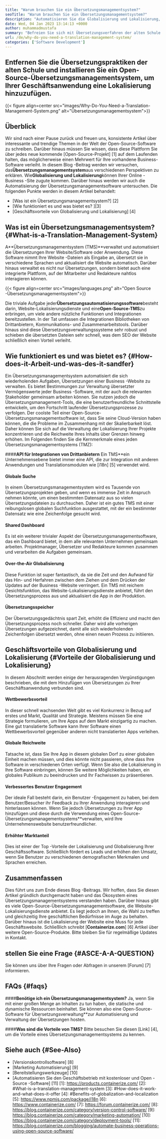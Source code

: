 ```yaml
---
title: "Warum brauchen Sie ein Übersetzungsmanagementsystem?" 
seoTitle: "Warum brauchen Sie ein Übersetzungsmanagementsystem?" 
description: "Automatisieren Sie die Globalisierung und Lokalisierung, um die Reichweite Ihrer Produkte zu maximieren. Lassen Sie uns untersuchen, wie Ihre Software ein Übersetzungsmanagementsystem nutzt." 
date: Wed, 04 Jan 2023 13:14:13 +0000
author: muhammadmustafa
summary: "Befreien Sie sich mit Übersetzungsverfahren der alten Schule und installieren Sie ein Open-Source-Übersetzungsmanagementsystem, um Ihrer Geschäftsanwendung eine Lokalisierung hinzuzufügen." 
url: /de/why-do-you-need-a-translation-management-system/
categories: ['Software Development']
---
```


## Entfernen Sie die Übersetzungspraktiken der alten Schule und installieren Sie ein Open-Source-Übersetzungsmanagementsystem, um Ihrer Geschäftsanwendung eine Lokalisierung hinzuzufügen.

{{< figure align=center src="images/Why-Do-You-Need-a-Translation-Management-System.png" alt="Übersetzungsmanagementsystem">}}


## Überblick
Wir sind nach einer Pause zurück und freuen uns, konsistente Artikel über interessante und trendige Themen in der Welt der Open-Source-Software zu schreiben. Darüber hinaus müssen Sie wissen, dass diese Plattform Sie über jedes neue kommende [Open-Source-Projekt] [1] auf dem Laufenden halten, das möglicherweise einen Mehrwert für Ihre vorhandene Business-Software verleiht.
In diesem Blog -Beitrag werden wir versuchen, das**Übersetzungsmanagementsystem**aus verschiedenen Perspektiven zu erklären. Wie**Globalisierung und Lokalisierung**können Ihrer Online -Business -Site zugute kommen. Darüber hinaus werden wir auch die Automatisierung der Übersetzungsmanagementsoftware untersuchen.
Die folgenden Punkte werden in diesem Artikel behandelt:
  * [Was ist ein Übersetzungsmanagementsystem?] [2]
  * [Wie funktioniert es und was bietet es? ][3]
  * [Geschäftsvorteile von Globalisierung und Lokalisierung] [4]

## Was ist ein Übersetzungsmanagementsystem? {#What-is-a-Translation-Management-System}
A**Übersetzungsmanagementsystem (TMS)**verwaltet und automatisiert die Übersetzungen Ihrer Website/Software oder Anwendung. Diese Software nimmt Ihre Website -Dateien als Eingabe an, übersetzt sie in verschiedene Sprachen und aktualisiert die Website automatisch. Darüber hinaus verwaltet es nicht nur Übersetzungen, sondern bietet auch eine integrierte Plattform, auf der Mitarbeiter und Redakteure nahtlos interagieren können.

{{< figure align=center src="images/languages.png" alt="Open Source -Übersetzungsmanagementsystem">}}

Die triviale Aufgabe jeder**Übersetzungsautomatisierungssoftware**besteht darin, Website-Lokalisierungsdienste und eine**Open-Source-TMS**zu erbringen, um viele andere nützliche Funktionen und Integrationen bereitzustellen. In der Tat umfassen die Integrationen Bibliotheken von Drittanbietern, Kommunikations- und Zusammenarbeitstools. Darüber hinaus sind diese Übersetzungsverwaltungssysteme sehr robust und schieben die übersetzten Dateien sehr schnell, was dem SEO der Website schließlich einen Vorteil verleiht.

## Wie funktioniert es und was bietet es? {#How-does-it-Arbeit-und-was-des-it-sandfer}
Ein Übersetzungsmanagementsystem automatisiert die sich wiederholenden Aufgaben, Übersetzungen einer Business -Website zu verwalten. Es bietet Bestimmungen zur Verwaltung übersetzter Vermögenswerte jeder Business -Software, mit der auch die relevanten Stakeholder gemeinsam arbeiten können. Sie nutzen jedoch die Übersetzungsmanagement-Tools, die eine benutzerfreundliche Schnittstelle entwickeln, um den Fortschritt laufender Übersetzungsprozesse zu verfolgen.
Der coolste Teil einer Open-Source-Übersetzungsmanagementsoftware ist, dass Sie seine Cloud-Version haben können, die die Probleme im Zusammenhang mit der Skalierbarkeit löst. Daher können Sie sich auf die Verwaltung der Lokalisierung Ihrer Projekte konzentrieren und die Reichweite Ihres Inhalts über Grenzen hinweg erhöhen.
Im Folgenden finden Sie die Kernmerkmale eines jeden Übersetzungsmanagementsystems (TMZ):

####**API für Integrationen von Drittanbietern**
Ein TMS**ein Unternehmensebene bietet immer eine API, die zur Integration mit anderen Anwendungen und Translationsmodulen wie [i18n] [5] verwendet wird.

#### Globale Suche
In einem Übersetzungsmanagementsystem wird es Tausende von Übersetzungsprojekten geben, und wenn es immense Zeit in Anspruch nehmen könnte, um einen bestimmten Datensatz aus so vielen Übersetzungsdateien zu durchsuchen. Daher ist ein gutes TMS mit einer reibungslosen globalen Suchfunktion ausgestattet, mit der ein bestimmter Datensatz wie eine Zeichenfolge gesucht wird.

#### Shared Dashboard
Es ist ein weiterer trivialer Aspekt der Übersetzungsmanagementsoftware, das ein Dashboard bietet, in dem alle relevanten Unternehmen gemeinsam arbeiten. Projektmanager, Übersetzer und Redakteure kommen zusammen und verarbeiten die Aufgaben gemeinsam.

#### Over-the-Air Globalisierung
Diese Funktion ist super fantastisch, da sie die Zeit und den Aufwand für das Hin- und Herfahren zwischen dem Ziehen und dem Drücken der Updates auf der Business -Website verringert. Ein TMS mit reichem Gesichtsfunktion, das Website-Lokalisierungsdienste anbietet, führt den Übersetzungsprozess aus und aktualisiert die App in der Produktion.

#### Übersetzungsspeicher
Der Übersetzungsgedächtnis spart Zeit, erhöht die Effizienz und macht den Übersetzungsprozess noch schneller. Daher wird alle vorherigen Übersetzungen aufgezeichnet, damit alle sich wiederholenden Zeichenfolgen übersetzt werden, ohne einen neuen Prozess zu initiieren.

## Geschäftsvorteile von Globalisierung und Lokalisierung {#Vorteile der Globalisierung und Lokalisierung}
In diesem Abschnitt werden einige der herausragenden Vergünstigungen beschrieben, die mit dem Hinzufügen von Übersetzungen zu Ihrer Geschäftsanwendung verbunden sind.

#### Wettbewerbsvorteil
In dieser schnell wachsenden Welt gibt es viel Konkurrenz in Bezug auf erstes und Markt, Qualität und Strategie. Meistens müssen Sie eine Strategie formulieren, um Ihre Apps auf dem Markt einzigartig zu machen. Eine gut translatierte Software kann Ihrer Software einen Wettbewerbsvorteil gegenüber anderen nicht translatierten Apps verleihen.

#### Globale Reichweite
Tatsache ist, dass Sie Ihre App in diesem globalen Dorf zu einer globalen Einheit machen müssen, und dies könnte nicht passieren, ohne dass Ihre Software in verschiedenen Orten verfügt. Wenn Sie also die Lokalisierung in Ihre Software einbringen, können Sie weitere Möglichkeiten haben, ein globales Publikum zu beeindrucken und Ihr Fachwissen zu präsentieren.

#### Verbessertes Benutzer Engagement
Der ideale Fall besteht darin, ein Benutzer -Engagement zu haben, bei dem Benutzer/Besucher ihr Feedback zu Ihrer Anwendung interagieren und hinterlassen können. Wenn Sie jedoch Übersetzungen zu Ihrer App hinzufügen und diese durch die Verwendung eines Open-Source-Übersetzungsmanagementsystems**verwalten, wird Ihre Unternehmenswebsite benutzerfreundlicher.

#### Erhöhter Marktanteil
Dies ist einer der Top -Vorteile der Lokalisierung und Globalisierung Ihrer Geschäftssoftware. Schließlich fördert es Leads und erhöhen den Umsatz, wenn Sie Benutzer zu verschiedenen demografischen Merkmalen und Sprachen erreichen.

## Zusammenfassen
Dies führt uns zum Ende dieses Blog -Beitrags. Wir hoffen, dass Sie diesen Artikel gründlich durchgemacht haben und das Ökosystem eines Übersetzungsmanagementsystems verstanden haben. Darüber hinaus gibt es viele Open-Source-Übersetzungsmanagementsoftware, die Website-Lokalisierungsdienste anbietet. Es liegt jedoch an Ihnen, die Wahl zu treffen und gleichzeitig Ihre geschäftlichen Bedürfnisse im Auge zu behalten. Darüber hinaus ist die Lokalisierung der Website eine Muss für jede Geschäftswebsite.
Schließlich schreibt [**Containerize.com**] [6] Artikel über weitere Open-Source-Produkte. Bitte bleiben Sie für regelmäßige Updates in Kontakt.

## stellen Sie eine Frage {#ASCE-A-A-QUESTION}
Sie können uns über Ihre Fragen oder Abfragen in unserem [Forum] [7] informieren.

## FAQs {#faqs}

####**Benötige ich ein Übersetzungsmanagementsystem?**
Ja, wenn Sie mit einer großen Menge an Inhalten zu tun haben, die statische und dynamische Ressourcen beinhaltet. Sie können also eine Open-Source-Software für Übersetzungsverwaltung**zur Automatisierung und Verwaltung der Übersetzungen hosten.

####**Was sind die Vorteile von TMS?**
Bitte besuchen Sie diesen [Link] [4], um die Vorteile eines Übersetzungsmanagementsystems zu kennen.

## Siehe auch {#See-Also}
  * [Versionskontrollsoftware] [8]
  * [Marketing Automatisierung] [9]
  * [Bereitstellungswerkzeuge] [10]
  * [Automatisieren Sie den Geschäftsbetrieb mit kostenloser und Open -Source -Software] [11]
[1]: https://products.containerize.com/
[2]: #What-is-a-translation-management-system
[3]: #How-does-it-work-and-what-does-it-offer
[4]: #Benefits-of-globalization-and-localization
[5]: https://www.npmjs.com/package/i18n
[6]: https://www.containerize.com/
[7]: https://forum.containerize.com/
[8]: https://blog.containerize.com/category/version-control-software/
[9]: https://blog.containerize.com/category/marketing-automation/
[10]: https://blog.containerize.com/category/deployment-tools/
[11]: https://blog.containerize.com/blogging/automate-business-operations-using-open-source-software/
